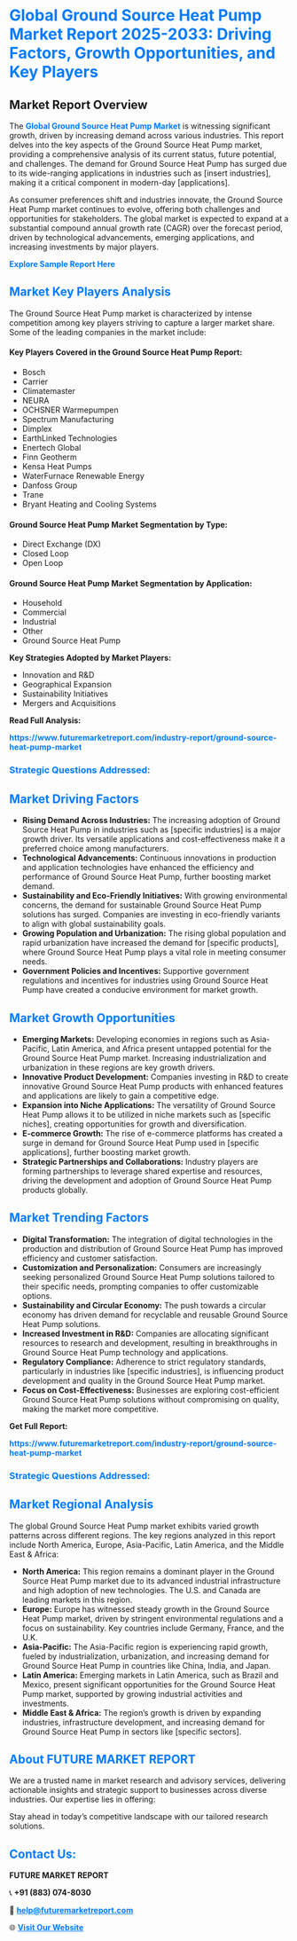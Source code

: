 <h1 style="color: #007BFF;">Global Ground Source Heat Pump Market Report 2025-2033: Driving Factors, Growth Opportunities, and Key Players</h1>

<section id="overview">
<h2>Market Report Overview</h2>
<p>The <a href="https://www.futuremarketreport.com/industry-report/ground-source-heat-pump-market" style="color: #007BFF; text-decoration: none;"><strong>Global Ground Source Heat Pump Market</strong></a> is witnessing significant growth, driven by increasing demand across various industries. This report delves into the key aspects of the Ground Source Heat Pump market, providing a comprehensive analysis of its current status, future potential, and challenges. The demand for Ground Source Heat Pump has surged due to its wide-ranging applications in industries such as [insert industries], making it a critical component in modern-day [applications].</p>
<p>As consumer preferences shift and industries innovate, the Ground Source Heat Pump market continues to evolve, offering both challenges and opportunities for stakeholders. The global market is expected to expand at a substantial compound annual growth rate (CAGR) over the forecast period, driven by technological advancements, emerging applications, and increasing investments by major players.</p>
</section>

<section id="overview">
<p><a href="https://www.futuremarketreport.com/request-sample/reportId=119782" style="color: #007BFF; text-decoration: none;"><strong>Explore Sample Report Here</strong></a></p>
</section>

<section id="key-players">
<h2 style="color: #007BFF;">Market Key Players Analysis</h2>
<p>The Ground Source Heat Pump market is characterized by intense competition among key players striving to capture a larger market share. Some of the leading companies in the market include:</p>
<h4>Key Players Covered in the Ground Source Heat Pump Report:</h4>
<ul><li>Bosch</li><li>Carrier</li><li>Climatemaster</li><li>NEURA</li><li>OCHSNER Warmepumpen</li><li>Spectrum Manufacturing</li><li>Dimplex</li><li>EarthLinked Technologies</li><li>Enertech Global</li><li>Finn Geotherm</li><li>Kensa Heat Pumps</li><li>WaterFurnace Renewable Energy</li><li>Danfoss Group</li><li>Trane</li><li>Bryant Heating and Cooling Systems</li></ul>
<h4>Ground Source Heat Pump Market Segmentation by Type:</h4>
<ul><li>Direct Exchange (DX)</li><li>Closed Loop</li><li>Open Loop</li></ul>

<h4>Ground Source Heat Pump Market Segmentation by Application:</h4>
<ul><li>Household</li><li>Commercial</li><li>Industrial</li><li>Other</li><li>Ground Source Heat Pump</li></ul>
<p><strong>Key Strategies Adopted by Market Players:</strong></p>
<ul>
<li>Innovation and R&D</li>
<li>Geographical Expansion</li>
<li>Sustainability Initiatives</li>
<li>Mergers and Acquisitions</li>
</ul>
</section>

<section>
<p><strong>Read Full Analysis: </strong></p><a href="https://www.futuremarketreport.com/industry-report/ground-source-heat-pump-market" style="color: #007BFF; text-decoration: none;"><strong>https://www.futuremarketreport.com/industry-report/ground-source-heat-pump-market</strong></a>
<h3 style="color: #007BFF;">Strategic Questions Addressed:</h3>
</section>

<section id="driving-factors">
<h2 style="color: #007BFF;">Market Driving Factors</h2>
<ul>
<li><strong>Rising Demand Across Industries:</strong> The increasing adoption of Ground Source Heat Pump in industries such as [specific industries] is a major growth driver. Its versatile applications and cost-effectiveness make it a preferred choice among manufacturers.</li>
<li><strong>Technological Advancements:</strong> Continuous innovations in production and application technologies have enhanced the efficiency and performance of Ground Source Heat Pump, further boosting market demand.</li>
<li><strong>Sustainability and Eco-Friendly Initiatives:</strong> With growing environmental concerns, the demand for sustainable Ground Source Heat Pump solutions has surged. Companies are investing in eco-friendly variants to align with global sustainability goals.</li>
<li><strong>Growing Population and Urbanization:</strong> The rising global population and rapid urbanization have increased the demand for [specific products], where Ground Source Heat Pump plays a vital role in meeting consumer needs.</li>
<li><strong>Government Policies and Incentives:</strong> Supportive government regulations and incentives for industries using Ground Source Heat Pump have created a conducive environment for market growth.</li>
</ul>
</section>

<section id="growth-opportunities">
<h2 style="color: #007BFF;">Market Growth Opportunities</h2>
<ul>
<li><strong>Emerging Markets:</strong> Developing economies in regions such as Asia-Pacific, Latin America, and Africa present untapped potential for the Ground Source Heat Pump market. Increasing industrialization and urbanization in these regions are key growth drivers.</li>
<li><strong>Innovative Product Development:</strong> Companies investing in R&D to create innovative Ground Source Heat Pump products with enhanced features and applications are likely to gain a competitive edge.</li>
<li><strong>Expansion into Niche Applications:</strong> The versatility of Ground Source Heat Pump allows it to be utilized in niche markets such as [specific niches], creating opportunities for growth and diversification.</li>
<li><strong>E-commerce Growth:</strong> The rise of e-commerce platforms has created a surge in demand for Ground Source Heat Pump used in [specific applications], further boosting market growth.</li>
<li><strong>Strategic Partnerships and Collaborations:</strong> Industry players are forming partnerships to leverage shared expertise and resources, driving the development and adoption of Ground Source Heat Pump products globally.</li>
</ul>
</section>

<section id="trending-factors">
<h2 style="color: #007BFF;">Market Trending Factors</h2>
<ul>
<li><strong>Digital Transformation:</strong> The integration of digital technologies in the production and distribution of Ground Source Heat Pump has improved efficiency and customer satisfaction.</li>
<li><strong>Customization and Personalization:</strong> Consumers are increasingly seeking personalized Ground Source Heat Pump solutions tailored to their specific needs, prompting companies to offer customizable options.</li>
<li><strong>Sustainability and Circular Economy:</strong> The push towards a circular economy has driven demand for recyclable and reusable Ground Source Heat Pump solutions.</li>
<li><strong>Increased Investment in R&D:</strong> Companies are allocating significant resources to research and development, resulting in breakthroughs in Ground Source Heat Pump technology and applications.</li>
<li><strong>Regulatory Compliance:</strong> Adherence to strict regulatory standards, particularly in industries like [specific industries], is influencing product development and quality in the Ground Source Heat Pump market.</li>
<li><strong>Focus on Cost-Effectiveness:</strong> Businesses are exploring cost-efficient Ground Source Heat Pump solutions without compromising on quality, making the market more competitive.</li>
</ul>
</section>

<section>
<p><strong>Get Full Report: </strong></p><a href="https://www.futuremarketreport.com/industry-report/ground-source-heat-pump-market" style="color: #007BFF; text-decoration: none;"><strong>https://www.futuremarketreport.com/industry-report/ground-source-heat-pump-market</strong></a>
<h3 style="color: #007BFF;">Strategic Questions Addressed:</h3>
</section>


<section id="regional-analysis">
<h2 style="color: #007BFF;">Market Regional Analysis</h2>
<p>The global Ground Source Heat Pump market exhibits varied growth patterns across different regions. The key regions analyzed in this report include North America, Europe, Asia-Pacific, Latin America, and the Middle East & Africa:</p>
<ul>
<li><strong>North America:</strong> This region remains a dominant player in the Ground Source Heat Pump market due to its advanced industrial infrastructure and high adoption of new technologies. The U.S. and Canada are leading markets in this region.</li>
<li><strong>Europe:</strong> Europe has witnessed steady growth in the Ground Source Heat Pump market, driven by stringent environmental regulations and a focus on sustainability. Key countries include Germany, France, and the U.K.</li>
<li><strong>Asia-Pacific:</strong> The Asia-Pacific region is experiencing rapid growth, fueled by industrialization, urbanization, and increasing demand for Ground Source Heat Pump in countries like China, India, and Japan.</li>
<li><strong>Latin America:</strong> Emerging markets in Latin America, such as Brazil and Mexico, present significant opportunities for the Ground Source Heat Pump market, supported by growing industrial activities and investments.</li>
<li><strong>Middle East & Africa:</strong> The region’s growth is driven by expanding industries, infrastructure development, and increasing demand for Ground Source Heat Pump in sectors like [specific sectors].</li>
</ul>
</section>

<footer>
<h2 style="color: #007BFF;">About FUTURE MARKET REPORT</h2>
<p>We are a trusted name in market research and advisory services, delivering actionable insights and strategic support to businesses across diverse industries. Our expertise lies in offering:</p>

<p>Stay ahead in today’s competitive landscape with our tailored research solutions.</p>

<h2 style="color: #007BFF;">Contact Us:</h2>
<p><strong>FUTURE MARKET REPORT</strong></p>
<p>📞 <strong>+91 (883) 074-8030</strong></p>
<p>📧 <strong><a href="mailto:help@futuremarketreport.com" style="color: #007BFF;">help@futuremarketreport.com</a></strong></p>
<p>🌐 <strong><a href="https://www.futuremarketreport.com/" style="color: #007BFF;">Visit Our Website</a></strong></p>
</footer>